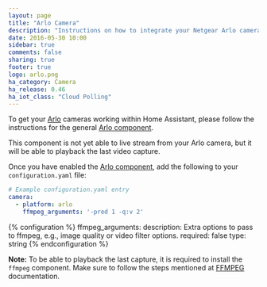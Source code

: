 ```yaml
---
layout: page
title: "Arlo Camera"
description: "Instructions on how to integrate your Netgear Arlo cameras within Home Assistant."
date: 2016-05-30 10:00
sidebar: true
comments: false
sharing: true
footer: true
logo: arlo.png
ha_category: Camera
ha_release: 0.46
ha_iot_class: "Cloud Polling"
---
```


To get your [Arlo](https://arlo.netgear.com/) cameras working within Home Assistant, please follow the instructions for the general [Arlo component](/components/arlo).

This component is not yet able to live stream from your Arlo camera, but it will be able to playback the last video capture.

Once you have enabled the [Arlo component](/components/arlo), add the following to your `configuration.yaml` file:

```yaml
# Example configuration.yaml entry
camera:
  - platform: arlo
    ffmpeg_arguments: '-pred 1 -q:v 2'
```

{% configuration %}
ffmpeg_arguments:
  description: Extra options to pass to ffmpeg, e.g., image quality or video filter options.
  required: false
  type: string
{% endconfiguration %}

**Note:** To be able to playback the last capture, it is required to install the `ffmpeg` component. Make sure to follow the steps mentioned at [FFMPEG](/components/ffmpeg/) documentation.
